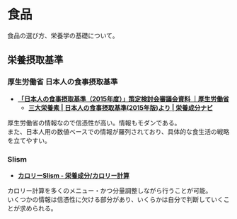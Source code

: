 食品
====

食品の選び方、栄養学の基礎について。

栄養摂取基準
----

### 厚生労働省 日本人の食事摂取基準

- [**「日本人の食事摂取基準（2015年度）」策定検討会審議会資料 ｜厚生労働省**](http://www.mhlw.go.jp/stf/shingi/0000041824.html)
  - [**三大栄養素 | 日本人の食事摂取基準(2015年版)より | 栄養成分ナビ**](http://www.glico.co.jp/navi/e07.html)

厚生労働省の情報なので信憑性が高い。情報もモダンである。  
また、日本人用の数値ベースでの情報が羅列されており、具体的な食生活の戦略を立てやすい。

### Slism
- [**カロリーSlism - 栄養成分/カロリー計算**](http://calorie.slism.jp/)

カロリー計算を多くのメニュー・かつ分量調整しながら行うことが可能。  
いくつかの情報は信憑性に欠ける部分があり、いくらかは自分で判断していくことが求められる。